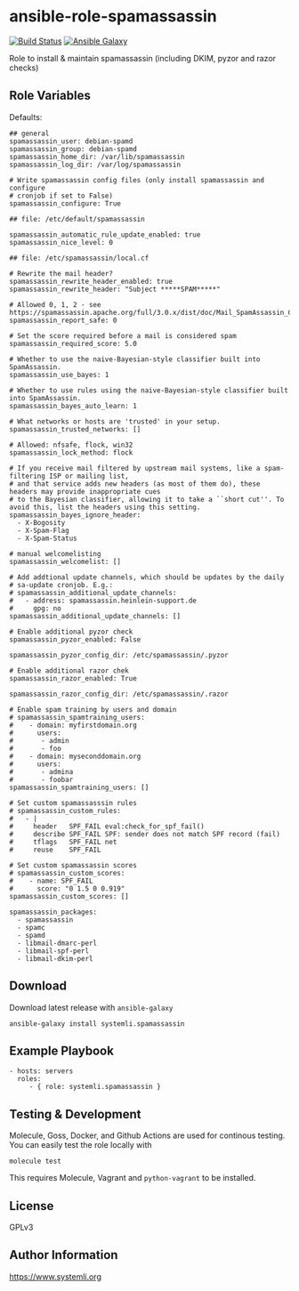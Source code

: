 # ansible-role-spamassassin

[![Build Status](https://github.com/systemli/ansible-role-spamassassin/workflows/Integration/badge.svg?branch=main)](https://github.com/systemli/ansible-role-spamassassin/actions?query=workflow%3AIntegration)
[![Ansible Galaxy](http://img.shields.io/badge/ansible--galaxy-spamassassin-blue.svg)](https://galaxy.ansible.com/systemli/spamassassin/)

Role to install & maintain spamassassin (including DKIM, pyzor and razor checks)

## Role Variables

Defaults:

    ## general
    spamassassin_user: debian-spamd
    spamassassin_group: debian-spamd
    spamassassin_home_dir: /var/lib/spamassassin
    spamassassin_log_dir: /var/log/spamassassin

    # Write spamassassin config files (only install spamassassin and configure
    # cronjob if set to False)
    spamassassin_configure: True

    ## file: /etc/default/spamassassin

    spamassassin_automatic_rule_update_enabled: true
    spamassassin_nice_level: 0

    ## file: /etc/spamassassin/local.cf

    # Rewrite the mail header?
    spamassassin_rewrite_header_enabled: true
    spamassassin_rewrite_header: "Subject *****SPAM*****"

    # Allowed 0, 1, 2 - see https://spamassassin.apache.org/full/3.0.x/dist/doc/Mail_SpamAssassin_Conf.html
    spamassassin_report_safe: 0

    # Set the score required before a mail is considered spam
    spamassassin_required_score: 5.0

    # Whether to use the naive-Bayesian-style classifier built into SpamAssassin.
    spamassassin_use_bayes: 1

    # Whether to use rules using the naive-Bayesian-style classifier built into SpamAssassin.
    spamassassin_bayes_auto_learn: 1

    # What networks or hosts are 'trusted' in your setup.
    spamassassin_trusted_networks: []

    # Allowed: nfsafe, flock, win32
    spamassassin_lock_method: flock

    # If you receive mail filtered by upstream mail systems, like a spam-filtering ISP or mailing list,
    # and that service adds new headers (as most of them do), these headers may provide inappropriate cues
    # to the Bayesian classifier, allowing it to take a ``short cut''. To avoid this, list the headers using this setting.
    spamassassin_bayes_ignore_header:
      - X-Bogosity
      - X-Spam-Flag
      - X-Spam-Status

    # manual welcomelisting
    spamassassin_welcomelist: []

    # Add addtional update channels, which should be updates by the daily
    # sa-update cronjob. E.g.:
    # spamassassin_additional_update_channels:
    #   - address: spamassassin.heinlein-support.de
    #     gpg: no
    spamassassin_additional_update_channels: []

    # Enable additional pyzor check
    spamassassin_pyzor_enabled: False

    spamassassin_pyzor_config_dir: /etc/spamassassin/.pyzor

    # Enable additional razor chek
    spamassassin_razor_enabled: True

    spamassassin_razor_config_dir: /etc/spamassassin/.razor

    # Enable spam training by users and domain
    # spamassassin_spamtraining_users:
    #    - domain: myfirstdomain.org
    #      users:
    #       - admin
    #       - foo
    #    - domain: myseconddomain.org
    #      users:
    #       - admina
    #       - foobar
    spamassassin_spamtraining_users: []

    # Set custom spamassasssin rules
    # spamassassin_custom_rules:
    #   - |
    #     header   SPF_FAIL	eval:check_for_spf_fail()
    #     describe SPF_FAIL	SPF: sender does not match SPF record (fail)
    #     tflags   SPF_FAIL	net
    #     reuse    SPF_FAIL

    # Set custom spamassassin scores
    # spamassassin_custom_scores:
    #    - name: SPF_FAIL
    #      score: "0 1.5 0 0.919"
    spamassassin_custom_scores: []

    spamassassin_packages:
      - spamassassin
      - spamc
      - spamd
      - libmail-dmarc-perl
      - libmail-spf-perl
      - libmail-dkim-perl



## Download


Download latest release with `ansible-galaxy`

	ansible-galaxy install systemli.spamassassin

## Example Playbook


    - hosts: servers
      roles:
         - { role: systemli.spamassassin }

## Testing & Development

Molecule, Goss, Docker, and Github Actions are used for continous testing.
You can easily test the role locally with

    molecule test

This requires Molecule, Vagrant and `python-vagrant` to be installed.

## License

GPLv3

## Author Information

https://www.systemli.org
